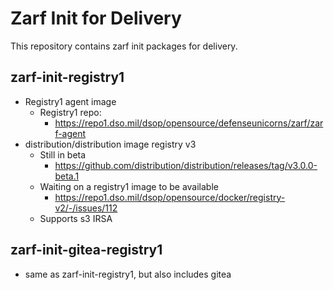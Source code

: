 # Zarf Init for Delivery

This repository contains zarf init packages for delivery.

## zarf-init-registry1

- Registry1 agent image
  - Registry1 repo:
    - <https://repo1.dso.mil/dsop/opensource/defenseunicorns/zarf/zarf-agent>
- distribution/distribution image registry v3
  - Still in beta
    - <https://github.com/distribution/distribution/releases/tag/v3.0.0-beta.1>
  - Waiting on a registry1 image to be available
    - <https://repo1.dso.mil/dsop/opensource/docker/registry-v2/-/issues/112>
  - Supports s3 IRSA

## zarf-init-gitea-registry1

- same as zarf-init-registry1, but also includes gitea
